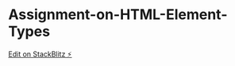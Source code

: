 # Assignment-on-HTML-Element-Types

[Edit on StackBlitz ⚡️](https://stackblitz.com/edit/web-platform-cbkgwz)